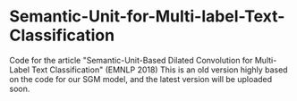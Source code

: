 # Semantic-Unit-for-Multi-label-Text-Classification
Code for the article "Semantic-Unit-Based Dilated Convolution for Multi-Label Text Classification" (EMNLP 2018)
This is an old version highly based on the code for our SGM model, and the latest version will be uploaded soon.
